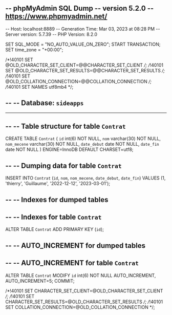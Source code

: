 -- phpMyAdmin SQL Dump
-- version 5.2.0
-- https://www.phpmyadmin.net/
--
-- Host: localhost:8889
-- Generation Time: Mar 03, 2023 at 08:28 PM
-- Server version: 5.7.39
-- PHP Version: 8.2.0

SET SQL_MODE = "NO_AUTO_VALUE_ON_ZERO";
START TRANSACTION;
SET time_zone = "+00:00";


/*!40101 SET @OLD_CHARACTER_SET_CLIENT=@@CHARACTER_SET_CLIENT */;
/*!40101 SET @OLD_CHARACTER_SET_RESULTS=@@CHARACTER_SET_RESULTS */;
/*!40101 SET @OLD_COLLATION_CONNECTION=@@COLLATION_CONNECTION */;
/*!40101 SET NAMES utf8mb4 */;

--
-- Database: `sideapps`
--

-- --------------------------------------------------------

--
-- Table structure for table `Contrat`
--

CREATE TABLE `Contrat` (
  `id` int(6) NOT NULL,
  `nom` varchar(30) NOT NULL,
  `nom_mecene` varchar(30) NOT NULL,
  `date_debut` date NOT NULL,
  `date_fin` date NOT NULL
) ENGINE=InnoDB DEFAULT CHARSET=utf8;

--
-- Dumping data for table `Contrat`
--

INSERT INTO `Contrat` (`id`, `nom`, `nom_mecene`, `date_debut`, `date_fin`) VALUES
(1, 'thierry', 'Guillaume', '2022-12-12', '2023-03-01');

--
-- Indexes for dumped tables
--

--
-- Indexes for table `Contrat`
--
ALTER TABLE `Contrat`
  ADD PRIMARY KEY (`id`);

--
-- AUTO_INCREMENT for dumped tables
--

--
-- AUTO_INCREMENT for table `Contrat`
--
ALTER TABLE `Contrat`
  MODIFY `id` int(6) NOT NULL AUTO_INCREMENT, AUTO_INCREMENT=5;
COMMIT;

/*!40101 SET CHARACTER_SET_CLIENT=@OLD_CHARACTER_SET_CLIENT */;
/*!40101 SET CHARACTER_SET_RESULTS=@OLD_CHARACTER_SET_RESULTS */;
/*!40101 SET COLLATION_CONNECTION=@OLD_COLLATION_CONNECTION */;
